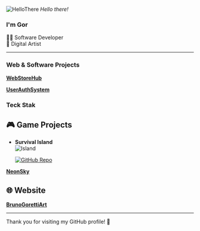 ![HelloThere](https://github.com/user-attachments/assets/01ec1cc1-7f0e-422d-86c4-200fed02d917)
*Hello there!*

### I'm Gor

👨‍💻 Software Developer <br/>
🎨 Digital Artist

---

### Web & Software Projects
[**WebStoreHub**](https://github.com/BrunoGoretti/WebStoreHub)  
  
[**UserAuthSystem**](https://github.com/BrunoGoretti/UserAuthSystem)  
  
### Teck Stak

## 🎮 Game Projects

- **Survival Island**  
  ![Island](https://github.com/user-attachments/assets/3461491a-b2c8-45a2-980f-d527a6f4a289)

  [![GitHub Repo](https://img.shields.io/badge/View_on_GitHub-Survival_Island-blue)](https://github.com/BrunoGoretti/Survival-Island-3D-Game)

[**NeonSky**](https://github.com/BrunoGoretti/NeonSky)  


## 🌐 Website

[**BrunoGorettiArt**](https://brunogoretti.github.io/BrunoGorettiArt/)  

---

Thank you for visiting my GitHub profile! 🎉
